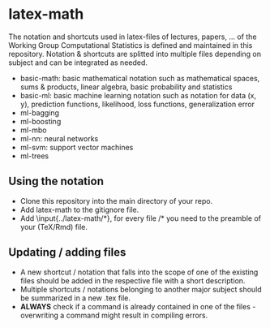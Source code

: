 # latex-math

The notation and shortcuts used in latex-files of lectures, papers, ... of the Working Group Computational Statistics is defined and maintained in this repository. 
Notation & shortcuts are splitted into multiple files depending on subject and can be integrated as needed. 

+ basic-math: basic mathematical notation such as mathematical spaces, sums & products, linear algebra, basic probability and statistics
+ basic-ml: basic machine learning notation such as notation for data (x, y), prediction functions, likelihood, loss functions, generalization error
+ ml-bagging
+ ml-boosting
+ ml-mbo
+ ml-nn: neural networks
+ ml-svm: support vector machines
+ ml-trees

## Using the notation
- Clone this repository into the main directory of your repo.
- Add latex-math to the gitignore file. 
- Add \input{../latex-math/\*}, for every file /\* you need to the preamble of your (TeX/Rmd) file.

## Updating / adding files
- A new shortcut / notation that falls into the scope of one of the existing files should be added in the respective file with a short description.
- Multiple shortcuts / notations belonging to another major subject should be summarized in a new .tex file. 
- **ALWAYS** check if a command is already contained in one of the files - overwriting a command might result in compiling errors.  
